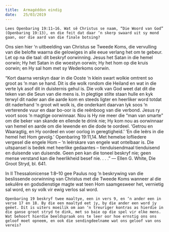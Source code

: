 ```yaml
---
title:  Armagéddon eindig
date:   25/03/2019
---
```


`Lees Openbaring 19:11–16. Wat sê Christus se naam, “Die Woord van God” (Openbaring 19:13), en die feit dat daar ‘n skerp swaard uit sy mond gaan, oor die aard van die finale botsing?` 

Ons sien hier ‘n uitbeelding van Christus se Tweede Koms, die vervulling van die belofte waarna die gelowiges in alle eeue verlang het om te gebeur. Let op na die taal: dit beskryf oorwinning. Jesus het Satan in die hemel oorwin; Hy het Satan in die woestyn oorwin; Hy het hom op die kruis oorwin; en Hy sal hom met sy Wederkoms oorwin. 

“Kort daarna verskyn daar in die Ooste ‘n klein swart wolkie omtrent so groot as ‘n man se hand. Dit is die wolk rondom die Heiland en wat in die verte lyk asof dit in duisternis gehul is. Die volk van God weet dat dit die teken van die Seun van die mens is. In plegtige stilte staan hulle en kyk terwyl dit nader aan die aarde kom en steeds ligter en heerliker word totdat dit naderhand ‘n groot wit wolk is, die onderkant daarvan lyk soos ‘n verterende vuur en daar bo-oor is die reënboog van die verbond. Jesus ry voort soos ‘n magtige oorwinnaar. Nou is Hy nie meer die “man van smarte” om die beker van skande en ellende te drink nie; Hy kom nou as oorwinnaar van hemel en aarde om die lewende en die dode te oordeel. ‘Getrou en Waaragtig, en Hy oordeel en voer oorlog in geregtigheid.’ ‘En die leërs in die hemel het Hom gevolg.’ Openbaring 19:11,14. Met hemelse lofliedere vergesel die engele Hom – ‘n leërskare van engele wat ontelbaar is. Die uitspansel is bedek met heerlike gedaantes – tienduisendmaal tienduisend en duisende van duisende. Geen pen kan die toneel beskryf nie; geen mense verstand kan die heerlikheid besef nie. . . .” — Ellen G. White, Die Groot Stryd, bl. 641. 

In II Thessalonicense 1:8–10 gee Paulus nog ‘n beskrywing van die beslissende oorwinning van Christus met die Tweede Koms wanneer al die sekulêre en godsdienstige magte wat teen Hom saamgesweer het, vernietig sal word, en sy volk vir ewig verlos sal word. 

`Openbaring 19 beskryf twee maaltye, een in vers 9, en ‘n ander een in verse 17 en 18. By die een maaltyd eet jy, by die ander een word jy geëet. Dit is uiters moeilik om aan ‘n treuriger kontras as hierdie in die ganse groot stryd te dink, met so baie op die spel vir elke mens. Wat behoort hierdie beeldspraak ons te leer oor hoe ernstig ons ons geloof moet opneem, en ook die sendingdeelname wat ons geloof van ons vereis?`